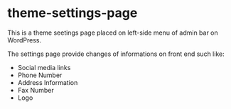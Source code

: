 # theme-settings-page
This is a theme seetings page placed on left-side menu of admin bar on WordPress.

The settings page provide changes of informations on front end such like:
- Social media links
- Phone Number
- Address Information
- Fax Number
- Logo
